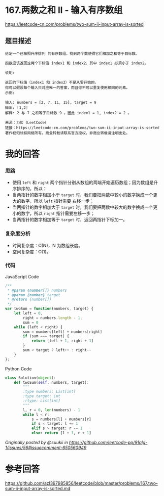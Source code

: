 # 167.两数之和 II - 输入有序数组

https://leetcode-cn.com/problems/two-sum-ii-input-array-is-sorted

## 题目描述

```
给定一个已按照升序排列 的有序数组，找到两个数使得它们相加之和等于目标数。

函数应该返回这两个下标值 index1 和 index2，其中 index1 必须小于 index2。

说明:

返回的下标值（index1 和 index2）不是从零开始的。
你可以假设每个输入只对应唯一的答案，而且你不可以重复使用相同的元素。
示例:

输入: numbers = [2, 7, 11, 15], target = 9
输出: [1,2]
解释: 2 与 7 之和等于目标数 9 。因此 index1 = 1, index2 = 2 。

来源：力扣（LeetCode）
链接：https://leetcode-cn.com/problems/two-sum-ii-input-array-is-sorted
著作权归领扣网络所有。商业转载请联系官方授权，非商业转载请注明出处。
```

# 我的回答

### 思路

- 使用 `left` 和 `right` 两个指针分别从数组的两端开始遍历数组；因为数组是升序排序的，所以：
- 当两指针的数字相加小于 `target` 时，我们要把两数中较小的数字换成一个更大的数字，所以 `left` 指针需要 右移一步；
- 当两指针的数字相加大于 `target` 时，我们要把两数中较大的数字换成一个更小的数字，所以 `right` 指针需要左移一步；
- 当两指针的数字相加等于 `target` 时，返回两指针下标加一。

### 复杂度分析

- 时间复杂度：O(N)，N 为数组长度。
- 空间复杂度：O(1)。

### 代码

JavaScript Code
```js
/**
 * @param {number[]} numbers
 * @param {number} target
 * @return {number[]}
 */
var twoSum = function(numbers, target) {
    let left = 0,
        right = numbers.length - 1,
        sum = 0
    while (left < right) {
        sum = numbers[left] + numbers[right]
        if (sum === target) {
            return [left + 1, right + 1]
        }
        sum < target ? left++ : right--
    }
};
```

Python Code
```py
class Solution(object):
    def twoSum(self, numbers, target):
        """
        :type numbers: List[int]
        :type target: int
        :rtype: List[int]
        """
        l, r = 0, len(numbers) - 1
        while l < r:
            s = numbers[l] + numbers[r]
            if s < target: l += 1
            elif s > target: r -= 1
            else: return [l + 1, r + 1]
```

_Originally posted by @suukii in https://github.com/leetcode-pp/91alg-1/issues/56#issuecomment-650560949_

# 参考回答

https://github.com/azl397985856/leetcode/blob/master/problems/167.two-sum-ii-input-array-is-sorted.md